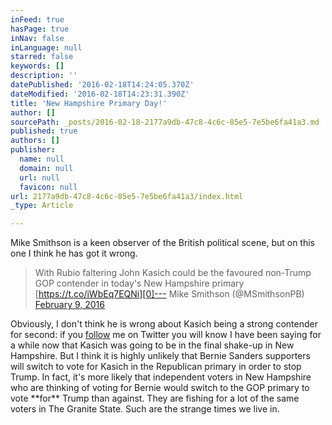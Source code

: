 ```yaml
---
inFeed: true
hasPage: true
inNav: false
inLanguage: null
starred: false
keywords: []
description: ''
datePublished: '2016-02-18T14:24:05.370Z'
dateModified: '2016-02-18T14:23:31.390Z'
title: 'New Hampshire Primary Day!'
author: []
sourcePath: _posts/2016-02-18-2177a9db-47c8-4c6c-85e5-7e5be6fa41a3.md
published: true
authors: []
publisher:
  name: null
  domain: null
  url: null
  favicon: null
url: 2177a9db-47c8-4c6c-85e5-7e5be6fa41a3/index.html
_type: Article

---
```

Mike Smithson is a keen observer of the British political scene, but on this one I think he has got it wrong.

> With Rubio faltering John Kasich could be the favoured non-Trump GOP contender in today's New Hampshire primary [https://t.co/iWbEq7EQNi][0]--- Mike Smithson (@MSmithsonPB) [February 9, 2016][1]

Obviously, I don't think he is wrong about Kasich being a strong contender for second: if you [follow][2] me on Twitter you will know I have been saying for a while now that Kasich was going to be in the final shake-up in New Hampshire. But I think it is highly unlikely that Bernie Sanders supporters will switch to vote for Kasich in the Republican primary in order to stop Trump.
In fact, it's more likely that independent voters in New Hampshire who are thinking of voting for Bernie would switch to the GOP primary to vote \*\*for\*\* Trump than against. They are fishing for a lot of the same voters in The Granite State.
Such are the strange times we live in.

[0]: https://t.co/iWbEq7EQNi
[1]: https://twitter.com/MSmithsonPB/status/696988776548147200
[2]: http://www.twitter.com/cripipper